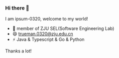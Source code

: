 ### Hi there 👋

I am ipsum-0320, welcome to my world!

- 🌱 member of ZJU SEL(Software Engineering Lab)
- 😄 trueman.0320@zju.edu.cn
- ⚡ Java & Typescript & Go & Python

Thanks a lot!
